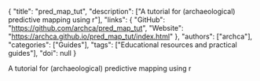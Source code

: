 {
  "title": "pred_map_tut",
  "description": ["A tutorial for (archaeological) predictive mapping using r"],
  "links": {
    "GitHub": "https://github.com/archca/pred_map_tut",
    "Website": "https://archca.github.io/pred_map_tut/index.html"
  },
  "authors": ["archca"],
  "categories": ["Guides"],
  "tags": ["Educational resources and practical guides"],
  "doi": null
}

<!-- Generated by csv2md.R – do not edit by hand -->

A tutorial for (archaeological) predictive mapping using r
